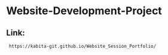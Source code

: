 # Website-Development-Project
## Link:
  ```sh
   https://kabita-git.github.io/Website_Session_Portfolio/
   ``` 
